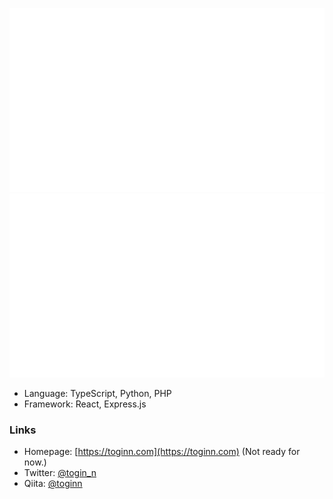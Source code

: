 ![](https://github.com/toginn/github-stats/blob/master/generated/overview.svg)
![](https://github.com/toginn/github-stats/blob/master/generated/languages.svg)

* Language: TypeScript, Python, PHP
* Framework: React, Express.js

### Links

* Homepage: [https://toginn.com](https://toginn.com) (Not ready for now.)
* Twitter: [@togin_n](https://twitter.com/togin_n)
* Qiita: [@toginn](https://qiita.com/toginn)
